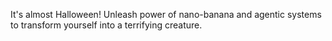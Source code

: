 It's almost Halloween! Unleash power of nano-banana and agentic systems to transform yourself into a terrifying creature.
